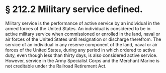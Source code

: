 # § 212.2   Military service defined.

Military service is the performance of active service by an individual in the armed forces of the United States. An individual is considered to be in active military service when commissioned or enrolled in the land, naval or air forces of the United States until resignation or discharge therefrom. The service of an individual in any reserve component of the land, naval or air forces of the United States, during any period in which ordered to active duty, even though less than thirty days, is also considered active service. However, service in the Army Specialist Corps and the Merchant Marine is not creditable under the Railroad Retirement Act.




